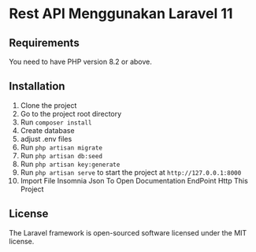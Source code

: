 # Rest API Menggunakan Laravel 11

## Requirements

You need to have PHP version 8.2 or above.

## Installation

1. Clone the project
2. Go to the project root directory
3. Run `composer install`
4. Create database
5. adjust .env files
6. Run `php artisan migrate`
7. Run `php artisan db:seed`
9. Run `php artisan key:generate`
10. Run `php artisan serve` to start the project at `http://127.0.0.1:8000`
11. Import File Insomnia Json To Open Documentation EndPoint Http This Project




## License

The Laravel framework is open-sourced software licensed under the MIT license.

